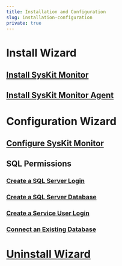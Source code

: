 ```yaml
---
title: Installation and Configuration
slug: installation-configuration
private: true
---
```


# Install Wizard
## [Install SysKit Monitor](install-monitor.md)
## [Install SysKit Monitor Agent](install-agent.md)

# Configuration Wizard
## [Configure SysKit Monitor](configure-monitor.md)

## SQL Permissions
### [Create a SQL Server Login](create-sql-login.md)
### [Create a SQL Server Database](create-database-permission.md)
### [Create a Service User Login](create-service-user-login-permission.md)
### [Connect an Existing Database](connect-existing-db-privileges.md)

# [Uninstall Wizard](uninstall-wizard.md)